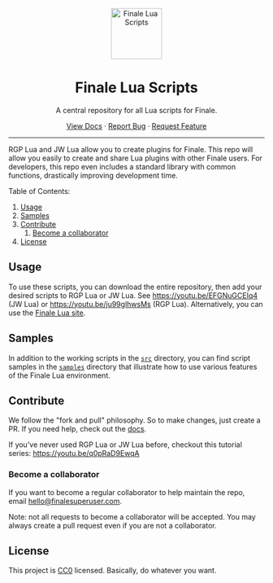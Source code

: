<p align="center">
 <img width="100px" src="https://www.lua.org/images/powered-by-lua.gif" align="center" alt="Finale Lua Scripts" />
 <h1 align="center">Finale Lua Scripts</h1>
 <p align="center">A central repository for all Lua scripts for Finale.</p>
</p>

  <p align="center">
    <a href="https://finalelua.com">View Docs</a>
    ·
    <a href="https://github.com/finale-lua/lua-scripts/issues/new/choose">Report Bug</a>
    ·
    <a href="https://github.com/finale-lua/lua-scripts/issues/new/choose">Request Feature</a>
  </p>
</p>

---

RGP Lua and JW Lua allow you to create plugins for Finale. This repo will allow you easily to create and share Lua plugins with other Finale users. For developers, this repo even includes a standard library with common functions, drastically improving development time.

Table of Contents:

1. [Usage](#usage)
2. [Samples](#samples)
3. [Contribute](#contribute)
   1. [Become a collaborator](#become-a-collaborator)
4. [License](#license)

## Usage

To use these scripts, you can download the entire repository, then add your desired scripts to RGP Lua or JW Lua. See https://youtu.be/EFGNuGCEIq4 (JW Lua) or https://youtu.be/ju99glhwsMs (RGP Lua). Alternatively, you can use the [Finale Lua site](https://www.finalelua.com/).

## Samples

In addition to the working scripts in the [`src`](src/) directory, you can find script samples in the [`samples`](samples/) directory that illustrate how to use various features of the Finale Lua environment.

## Contribute

We follow the "fork and pull" philosophy. So to make changes, just create a PR. If you need help, check out the [docs](https://jw-lua-scripts-docs.vercel.app/docs/getting-started).

If you've never used RGP Lua or JW Lua before, checkout this tutorial series: https://youtu.be/q0pRaD9EwqA

### Become a collaborator

If you want to become a regular collaborator to help maintain the repo, email hello@finalesuperuser.com.

Note: not all requests to become a collaborator will be accepted. You may always create a pull request even if you are not a collaborator.

## License

This project is [CC0](https://github.com/finale-lua/lua-scripts/blob/master/LICENSE) licensed. Basically, do whatever you want.
